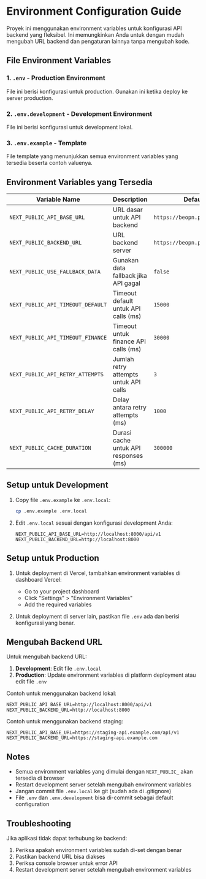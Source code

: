 # Environment Configuration Guide

Proyek ini menggunakan environment variables untuk konfigurasi API backend yang fleksibel. Ini memungkinkan Anda untuk dengan mudah mengubah URL backend dan pengaturan lainnya tanpa mengubah kode.

## File Environment Variables

### 1. `.env` - Production Environment
File ini berisi konfigurasi untuk production. Gunakan ini ketika deploy ke server production.

### 2. `.env.development` - Development Environment  
File ini berisi konfigurasi untuk development lokal.

### 3. `.env.example` - Template
File template yang menunjukkan semua environment variables yang tersedia beserta contoh valuenya.

## Environment Variables yang Tersedia

| Variable Name | Description | Default Value | Required |
|---------------|-------------|---------------|----------|
| `NEXT_PUBLIC_API_BASE_URL` | URL dasar untuk API backend | `https://beopn.penaku.site/api/v1` | Ya |
| `NEXT_PUBLIC_BACKEND_URL` | URL backend server | `https://beopn.penaku.site` | Ya |
| `NEXT_PUBLIC_USE_FALLBACK_DATA` | Gunakan data fallback jika API gagal | `false` | Tidak |
| `NEXT_PUBLIC_API_TIMEOUT_DEFAULT` | Timeout default untuk API calls (ms) | `15000` | Tidak |
| `NEXT_PUBLIC_API_TIMEOUT_FINANCE` | Timeout untuk finance API calls (ms) | `30000` | Tidak |
| `NEXT_PUBLIC_API_RETRY_ATTEMPTS` | Jumlah retry attempts untuk API calls | `3` | Tidak |
| `NEXT_PUBLIC_API_RETRY_DELAY` | Delay antara retry attempts (ms) | `1000` | Tidak |
| `NEXT_PUBLIC_CACHE_DURATION` | Durasi cache untuk API responses (ms) | `300000` | Tidak |

## Setup untuk Development

1. Copy file `.env.example` ke `.env.local`:
   ```bash
   cp .env.example .env.local
   ```

2. Edit `.env.local` sesuai dengan konfigurasi development Anda:
   ```env
   NEXT_PUBLIC_API_BASE_URL=http://localhost:8000/api/v1
   NEXT_PUBLIC_BACKEND_URL=http://localhost:8000
   ```

## Setup untuk Production

1. Untuk deployment di Vercel, tambahkan environment variables di dashboard Vercel:
   - Go to your project dashboard
   - Click "Settings" > "Environment Variables"
   - Add the required variables

2. Untuk deployment di server lain, pastikan file `.env` ada dan berisi konfigurasi yang benar.

## Mengubah Backend URL

Untuk mengubah backend URL:

1. **Development**: Edit file `.env.local`
2. **Production**: Update environment variables di platform deployment atau edit file `.env`

Contoh untuk menggunakan backend lokal:
```env
NEXT_PUBLIC_API_BASE_URL=http://localhost:8000/api/v1
NEXT_PUBLIC_BACKEND_URL=http://localhost:8000
```

Contoh untuk menggunakan backend staging:
```env
NEXT_PUBLIC_API_BASE_URL=https://staging-api.example.com/api/v1
NEXT_PUBLIC_BACKEND_URL=https://staging-api.example.com
```

## Notes

- Semua environment variables yang dimulai dengan `NEXT_PUBLIC_` akan tersedia di browser
- Restart development server setelah mengubah environment variables
- Jangan commit file `.env.local` ke git (sudah ada di .gitignore)
- File `.env` dan `.env.development` bisa di-commit sebagai default configuration

## Troubleshooting

Jika aplikasi tidak dapat terhubung ke backend:

1. Periksa apakah environment variables sudah di-set dengan benar
2. Pastikan backend URL bisa diakses
3. Periksa console browser untuk error API
4. Restart development server setelah mengubah environment variables
